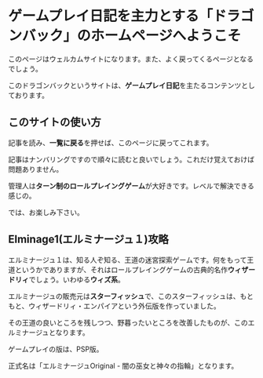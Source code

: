

# ゲームプレイ日記を主力とする「ドラゴンバック」のホームページへようこそ

このページはウェルカムサイトになります。また、よく戻ってくるページとなるでしょう。

このドラゴンバックというサイトは、**ゲームプレイ日記**を主たるコンテンツとしております。

## このサイトの使い方
記事を読み、**一覧に戻る**を押せば、このページに戻ってこれます。

記事はナンバリングですので順々に読むと良いでしょう。これだけ覚えておけば問題ありません。

管理人は**ターン制のロールプレイングゲーム**が大好きです。レベルで解決できる感じの。

では、お楽しみ下さい。

## Elminage1(エルミナージュ１)攻略

エルミナージュ１は、知る人ぞ知る、王道の迷宮探索ゲームです。何をもって王道というかでありますが、それはロールプレイングゲームの古典的名作**ウィザードリィ**でしょう。いわゆる**ウィズ系**。

エルミナージュの販売元は**スターフィッシュ**で、このスターフィッシュは、もともと、ウィザードリィ・エンパイアという外伝版を作っていました。

その王道の良いところを残しつつ、野暮ったいところを改善したものが、このエルミナージュとなります。

ゲームプレイの版は、PSP版。

正式名は「エルミナージュOriginal - 闇の巫女と神々の指輪」となります。
